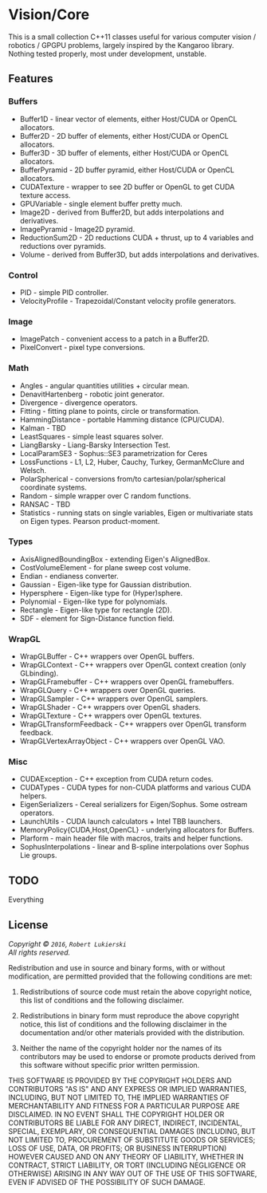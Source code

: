 Vision/Core
=============

This is a small collection C++11 classes useful for various computer vision / robotics / GPGPU problems, largely inspired by the Kangaroo library.
Nothing tested properly, most under development, unstable.

## Features
### Buffers
* Buffer1D - linear vector of elements, either Host/CUDA or OpenCL allocators.
* Buffer2D - 2D buffer of elements, either Host/CUDA or OpenCL allocators.
* Buffer3D - 3D buffer of elements, either Host/CUDA or OpenCL allocators.
* BufferPyramid - 2D buffer pyramid, either Host/CUDA or OpenCL allocators.
* CUDATexture - wrapper to see 2D buffer or OpenGL to get CUDA texture access.
* GPUVariable - single element buffer pretty much.
* Image2D - derived from Buffer2D, but adds interpolations and derivatives.
* ImagePyramid - Image2D pyramid.
* ReductionSum2D - 2D reductions CUDA + thrust, up to 4 variables and reductions over pyramids.
* Volume - derived from Buffer3D, but adds interpolations and derivatives.

### Control
* PID - simple PID controller.
* VelocityProfile - Trapezoidal/Constant velocity profile generators.

### Image
* ImagePatch - convenient access to a patch in a Buffer2D.
* PixelConvert - pixel type conversions.

### Math
* Angles - angular quantities utilities + circular mean.
* DenavitHartenberg - robotic joint generator.
* Divergence - divergence operators.
* Fitting - fitting plane to points, circle or transformation.
* HammingDistance - portable Hamming distance (CPU/CUDA).
* Kalman - TBD
* LeastSquares - simple least squares solver.
* LiangBarsky - Liang-Barsky Intersection Test.
* LocalParamSE3 - Sophus::SE3 parametrization for Ceres
* LossFunctions - L1, L2, Huber, Cauchy, Turkey, GermanMcClure and Welsch.
* PolarSpherical - conversions from/to cartesian/polar/spherical coordinate systems.
* Random - simple wrapper over C random functions.
* RANSAC - TBD
* Statistics - running stats on single variables, Eigen or multivariate stats on Eigen types. Pearson product-moment.

### Types
* AxisAlignedBoundingBox - extending Eigen's AlignedBox.
* CostVolumeElement - for plane sweep cost volume.
* Endian - endianess converter.
* Gaussian - Eigen-like type for Gaussian distribution.
* Hypersphere - Eigen-like type for (Hyper)sphere.
* Polynomial - Eigen-like type for polynomials.
* Rectangle  - Eigen-like type for rectangle (2D).
* SDF - element for Sign-Distance function field.

### WrapGL
* WrapGLBuffer - C++ wrappers over OpenGL buffers.
* WrapGLContext - C++ wrappers over OpenGL context creation (only GLbinding).
* WrapGLFramebuffer - C++ wrappers over OpenGL framebuffers.
* WrapGLQuery - C++ wrappers over OpenGL queries.
* WrapGLSampler - C++ wrappers over OpenGL samplers.
* WrapGLShader - C++ wrappers over OpenGL shaders.
* WrapGLTexture - C++ wrappers over OpenGL textures.
* WrapGLTransformFeedback - C++ wrappers over OpenGL transform feedback.
* WrapGLVertexArrayObject - C++ wrappers over OpenGL VAO.

### Misc
* CUDAException - C++ exception from CUDA return codes.
* CUDATypes - CUDA types for non-CUDA platforms and various CUDA helpers.
* EigenSerializers - Cereal serializers for Eigen/Sophus. Some ostream operators.
* LaunchUtils - CUDA launch calculators + Intel TBB launchers.
* MemoryPolicy{CUDA,Host,OpenCL} - underlying allocators for Buffers.
* Plarform - main header file with macros, traits and helper functions.
* SophusInterpolations - linear and B-spline interpolations over Sophus Lie groups.

## TODO
Everything

## License

_Copyright © `2016`, `Robert Lukierski`_  
_All rights reserved._

Redistribution and use in source and binary forms, with or without
modification, are permitted provided that the following conditions are met:

1. Redistributions of source code must retain the above copyright notice, this
   list of conditions and the following disclaimer.

2. Redistributions in binary form must reproduce the above copyright notice,
   this list of conditions and the following disclaimer in the documentation
   and/or other materials provided with the distribution.

3. Neither the name of the copyright holder nor the names of its
   contributors may be used to endorse or promote products derived from
   this software without specific prior written permission.

THIS SOFTWARE IS PROVIDED BY THE COPYRIGHT HOLDERS AND CONTRIBUTORS "AS IS"
AND ANY EXPRESS OR IMPLIED WARRANTIES, INCLUDING, BUT NOT LIMITED TO, THE
IMPLIED WARRANTIES OF MERCHANTABILITY AND FITNESS FOR A PARTICULAR PURPOSE ARE
DISCLAIMED. IN NO EVENT SHALL THE COPYRIGHT HOLDER OR CONTRIBUTORS BE LIABLE
FOR ANY DIRECT, INDIRECT, INCIDENTAL, SPECIAL, EXEMPLARY, OR CONSEQUENTIAL
DAMAGES (INCLUDING, BUT NOT LIMITED TO, PROCUREMENT OF SUBSTITUTE GOODS OR
SERVICES; LOSS OF USE, DATA, OR PROFITS; OR BUSINESS INTERRUPTION) HOWEVER
CAUSED AND ON ANY THEORY OF LIABILITY, WHETHER IN CONTRACT, STRICT LIABILITY,
OR TORT (INCLUDING NEGLIGENCE OR OTHERWISE) ARISING IN ANY WAY OUT OF THE USE
OF THIS SOFTWARE, EVEN IF ADVISED OF THE POSSIBILITY OF SUCH DAMAGE.
